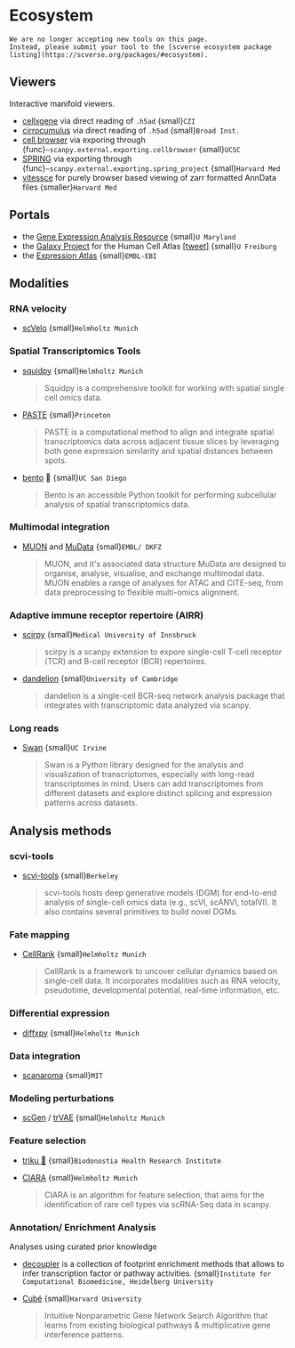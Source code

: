 # Ecosystem

```{warning}
We are no longer accepting new tools on this page.
Instead, please submit your tool to the [scverse ecosystem package listing](https://scverse.org/packages/#ecosystem).
```

## Viewers

Interactive manifold viewers.

- [cellxgene](https://github.com/chanzuckerberg/cellxgene) via direct reading of `.h5ad` {small}`CZI`
- [cirrocumulus](https://cirrocumulus.readthedocs.io/) via direct reading of `.h5ad` {small}`Broad Inst.`
- [cell browser](https://cells.ucsc.edu/) via exporing through {func}`~scanpy.external.exporting.cellbrowser` {small}`UCSC`
- [SPRING](https://github.com/AllonKleinLab/SPRING) via exporting through {func}`~scanpy.external.exporting.spring_project` {small}`Harvard Med`
- [vitessce](https://github.com/vitessce/vitessce#readme) for purely browser based viewing of zarr formatted AnnData files {smaller}`Harvard Med`

## Portals

- the [Gene Expression Analysis Resource](https://umgear.org/) {small}`U Maryland`
- the [Galaxy Project](https://humancellatlas.usegalaxy.eu) for the Human Cell Atlas [\[tweet\]](https://twitter.com/ExpressionAtlas/status/1151797848469626881) {small}`U Freiburg`
- the [Expression Atlas](https://www.ebi.ac.uk/gxa/sc/help.html) {small}`EMBL-EBI`

## Modalities

### RNA velocity

- [scVelo](https://scvelo.org) {small}`Helmholtz Munich`

### Spatial Transcriptomics Tools

- [squidpy](https://squidpy.readthedocs.io/en/stable/) {small}`Helmholtz Munich`

  > Squidpy is a comprehensive toolkit for working with spatial single cell omics data.

- [PASTE](https://github.com/raphael-group/paste) {small}`Princeton`

  > PASTE is a computational method to align and integrate spatial transcriptomics data across adjacent tissue slices by leveraging both gene expression similarity and spatial distances between spots.

- [bento](https://bento-tools.readthedocs.io/en/latest/) 🍱 {small}`UC San Diego`

  > Bento is an accessible Python toolkit for performing subcellular analysis of spatial transcriptomics data.

### Multimodal integration

- [MUON](https://muon.readthedocs.io/en/latest/) and [MuData](https://mudata.readthedocs.io/en/latest/) {small}`EMBL/ DKFZ`

  > MUON, and it's associated data structure MuData are designed to organise, analyse, visualise, and exchange multimodal data.
  > MUON enables a range of analyses for ATAC and CITE-seq, from data preprocessing to flexible multi-omics alignment.

### Adaptive immune receptor repertoire (AIRR)

- [scirpy](https://github.com/icbi-lab/scirpy) {small}`Medical University of Innsbruck`

  > scirpy is a scanpy extension to expore single-cell T-cell receptor (TCR) and B-cell receptor (BCR) repertoires.

- [dandelion](https://github.com/zktuong/dandelion) {small}`University of Cambridge`

  > dandelion is a single-cell BCR-seq network analysis package that integrates with transcriptomic data analyzed via scanpy.

### Long reads

- [Swan](https://freese.gitbook.io/swan/tutorials/data_processing) {small}`UC Irvine`

  > Swan is a Python library designed for the analysis and visualization of transcriptomes, especially with long-read transcriptomes in mind.
  > Users can add transcriptomes from different datasets and explore distinct splicing and expression patterns across datasets.

## Analysis methods

### scvi-tools

- [scvi-tools](https://github.com/YosefLab/scvi-tools) {small}`Berkeley`

  > scvi-tools hosts deep generative models (DGM) for end-to-end analysis of single-cell
  > omics data (e.g., scVI, scANVI, totalVI). It also contains several primitives to build novel DGMs.

### Fate mapping

- [CellRank](https://cellrank.org) {small}`Helmholtz Munich`

  > CellRank is a framework to uncover cellular dynamics based on single-cell data.
  > It incorporates modalities such as RNA velocity, pseudotime, developmental potential, real-time information, etc.

### Differential expression

- [diffxpy](https://github.com/theislab/diffxpy) {small}`Helmholtz Munich`

### Data integration

- [scanaroma](https://github.com/brianhie/scanorama) {small}`MIT`

### Modeling perturbations

- [scGen](https://github.com/theislab/scgen) / [trVAE](https://github.com/theislab/trvae) {small}`Helmholtz Munich`

### Feature selection

- [triku 🦔](https://gitlab.com/alexmascension/triku) {small}`Biodonostia Health Research Institute`
- [CIARA](https://github.com/ScialdoneLab/CIARA_python) {small}`Helmholtz Munich`

  > CIARA is an algorithm for feature selection, that aims for the identification of rare cell types via scRNA-Seq data in scanpy.

### Annotation/ Enrichment Analysis

Analyses using curated prior knowledge

- [decoupler](https://github.com/saezlab/decoupler-py) is a collection of footprint enrichment methods that allows to infer transcription factor or pathway activities. {small}`Institute for Computational Biomedicine, Heidelberg University`
- [Cubé](https://github.com/connerlambden/Cube) {small}`Harvard University`

  > Intuitive Nonparametric Gene Network Search Algorithm that learns from existing biological pathways & multiplicative gene interference patterns.
